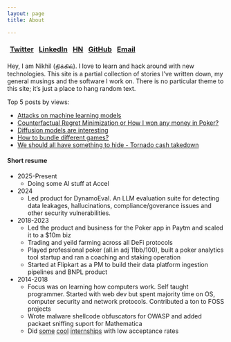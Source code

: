 ```yaml
---
layout: page
title: About

---
```

<!-- <a href="https://twitter.com/rnikhilcom">
<img  src="/assets/files/x.png" style="width: 25px; height: 25px; float:left; margin-right:10px;"> </a>
<a href="https://www.linkedin.com/in/rnikhilcom/">
<img  src="/assets/files/linkedin.png" style="width: 27px; height: 27px; float:left; margin-right:10px;"> </a>
<a href="https://news.ycombinator.com/user?id=whoami_nr">
<img  src="/assets/files/y18.svg" style="width: 27px; height: 27px; float:left; margin-right:10px;"> </a>
<a href="https://github.com/r-nikhil">
<img  src="/assets/files/github.png" style="width: 30px; height: 30px;"></a>
<a href="mailto:contact@rnikhil.com"> 
<img  src="/assets/files/mail.png" style="width: 30px; height: 30px;"></a> -->

<style>
  table {
    width: 100%;
    border-collapse: separate;
    border-spacing: 0;
    margin: 5px 0;
    border: 1px solid var(--border-color);
    /* box-shadow: var(--box-shadow); */
    background-color: var(--bg-color);
  }
  
  td {
    padding: 1px;
    text-align: center;
    border: 1px solid var(--border-color);
    transition: all 0.1s ease;
  }
  
  td:hover {
    transform: translate(-2px, -2px);
    box-shadow: 3px 3px 0px 0px rgba(0,0,0,1);
    background-color: rgba(0, 102, 204, 0.05);
  }
  
  table a {
    display: block;
    font-weight: 700;
    padding: 5px;
    border-bottom: none;
    transition: all 0.2s ease;
  }
  
  table a:hover {
    color: var(--link-hover-color);
    transform: scale(1.05);
  }
</style>

  <table>
    <tr>
      <td><a href="https://twitter.com/rnikhilcom">Twitter</a></td>
      <td><a href="https://www.linkedin.com/in/rnikhilcom/">LinkedIn</a></td>
      <td><a href="https://news.ycombinator.com/user?id=whoami_nr">HN</a></td>
      <td><a href="https://github.com/r-nikhil">GitHub</a></td>
      <td><a href="mailto:contact@rnikhil.com">Email</a></td>
    </tr>
  </table>



<!-- <div class="image-container">
    <img src="/assets/files/nik1.jpeg" class="hover-image" width="94" height="94">
</div>

<style>
.image-container {
    border-radius: 8px;
    overflow: hidden;
    width: 94px;
    height: 94px;
}

.hover-image {
    transition: transform 0.3s ease;
    border-radius: 8px;
    width: 100%;
    height: 100%;
    object-fit: cover;
    display: block;
}

.hover-image:hover {
    transform: rotate(-4deg);
    content: url('/assets/files/nik2.jpeg');
}
</style> -->


Hey, I am Nikhil (நிக்கில்). I love to learn and hack around with new technologies. This site is a partial collection of stories I’ve written down, my general musings and the software I work on. There is no particular theme to this site; it’s just a place to hang random text.

Top 5 posts by views: 
- <a href = "https://rnikhil.com/2024/01/07/attacking-neural-networks.html">Attacks on machine learning models</a>
- <a href = "https://rnikhil.com/2023/12/31/ai-cfr-solver-poker.html">Counterfactual Regret Minimization or How I won any money in Poker?</a>
- <a href = "https://rnikhil.com/2025/03/06/diffusion-models-eval">Diffusion models are interesting</a>
- <a href = "https://rnikhil.com/2023/04/09/multi-vs-single-gaming.html">How to bundle different games?</a>
- <a href = "https://rnikhil.com/2022/08/09/tornado-cash-block.html">We should all have something to hide - Tornado cash takedown</a>


<!-- <a href= "https://rnikhil.com/assets/files/resume.pdf"> Resume </a> -->


#### Short resume

- 2025-Present
  - Doing some AI stuff at Accel 
- 2024
  - Led product for DynamoEval. An LLM evaluation suite for detecting data leakages, hallucinations, compliance/goverance issues and other security vulnerabilities.
- 2018-2023
    - Led the product and business for the Poker app in Paytm and scaled it to a $10m biz
    - Trading and yeild farming across all DeFi protocols 
    - Played professional poker (all.in adj 11bb/100), built a poker analytics tool startup and ran a coaching and staking operation
    - Started at Flipkart as a PM to build their data platform ingestion pipelines and BNPL product
- 2014-2018
    - Focus was on learning how computers work. Self taught programmer. Started with web dev but spent majority time on OS, computer security and network protocols. Contributed a ton to FOSS projects
    - Wrote malware shellcode obfuscators for OWASP and added packaet sniffing suport for Mathematica
    - Did <ins>[some](https://summerofcode.withgoogle.com/)</ins> <ins>[cool](https://owasp.org/www-community/initiatives/code_sprint/)</ins> <ins>[internships](https://education.wolfram.com/summer-school)</ins> with low acceptance rates


